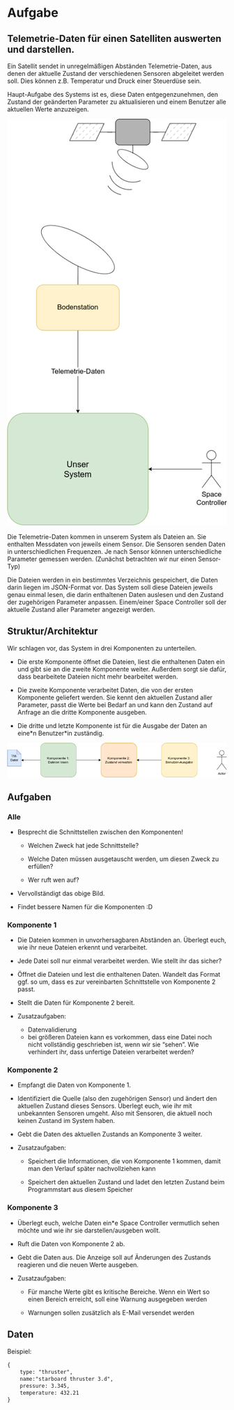 # Aufgabe

## Telemetrie-Daten für einen Satelliten auswerten und darstellen.

Ein Satellit sendet in unregelmäßigen Abständen Telemetrie-Daten, aus denen der aktuelle Zustand der verschiedenen Sensoren abgeleitet
werden soll. Dies können z.B. Temperatur und Druck einer Steuerdüse sein.

Haupt-Aufgabe des Systems ist es, diese Daten entgegenzunehmen, den Zustand der geänderten Parameter zu aktualisieren und einem
Benutzer alle aktuellen Werte anzuzeigen.

![Satelit.png](images/Satelit.png)

Die Telemetrie-Daten kommen in unserem System als Dateien an. Sie enthalten Messdaten von jeweils einem Sensor. Die Sensoren senden Daten in unterschiedlichen Frequenzen. Je nach Sensor können unterschiedliche Parameter gemessen werden. (Zunächst betrachten wir nur einen Sensor-Typ)

Die Dateien werden in ein bestimmtes Verzeichnis gespeichert, die Daten darin liegen im JSON-Format vor. Das System soll diese Dateien jeweils genau einmal lesen, die darin enthaltenen Daten auslesen und den Zustand der zugehörigen Parameter anpassen. Einem/einer Space Controller soll der aktuelle Zustand aller Parameter angezeigt werden.

## Struktur/Architektur

Wir schlagen vor, das System in drei Komponenten zu unterteilen.

* Die erste Komponente öffnet die Dateien, liest die enthaltenen Daten ein und  gibt sie an die zweite Komponente weiter. Außerdem sorgt sie dafür, dass bearbeitete Dateien nicht mehr bearbeitet werden.

* Die zweite Komponente verarbeitet Daten, die von der ersten Komponente geliefert werden. Sie kennt den aktuellen Zustand aller Parameter, passt die Werte bei Bedarf an und kann den Zustand auf Anfrage an die dritte Komponente ausgeben.

* Die dritte und letzte Komponente ist für die Ausgabe der Daten an eine\*n Benutzer\*in zuständig.

![Struktur.png](images/Struktur.png)

## Aufgaben

### Alle

* Besprecht die Schnittstellen zwischen den Komponenten!

  * Welchen Zweck hat jede Schnittstelle?

  * Welche Daten müssen ausgetauscht werden, um diesen Zweck zu erfüllen?

  * Wer ruft wen auf?

* Vervollständigt das obige Bild.

* Findet bessere Namen für die Komponenten :D

### Komponente 1

* Die Dateien kommen in unvorhersagbaren Abständen an. Überlegt euch, wie ihr neue Dateien erkennt und verarbeitet.

* Jede Datei soll nur einmal verarbeitet werden. Wie stellt ihr das sicher?

* Öffnet die Dateien und lest die enthaltenen Daten. Wandelt das Format ggf. so um, dass es zur vereinbarten Schnittstelle von Komponente 2 passt.

* Stellt die Daten für Komponente 2 bereit.

* Zusatzaufgaben:

  * Datenvalidierung
  * bei größeren Dateien kann es vorkommen, dass eine Datei noch nicht vollständig geschrieben ist, wenn wir sie “sehen”. Wie verhindert ihr, dass unfertige Dateien verarbeitet werden?

### Komponente 2

* Empfangt die Daten von Komponente 1.

* Identifiziert die Quelle (also den zugehörigen Sensor) und ändert den aktuellen Zustand dieses Sensors. Überlegt euch, wie ihr mit unbekannten Sensoren umgeht. Also mit Sensoren, die aktuell noch keinen Zustand im System haben.

* Gebt die Daten des aktuellen Zustands an Komponente 3 weiter.

* Zusatzaufgaben:

    * Speichert die Informationen, die von Komponente 1 kommen, damit man den Verlauf später nachvollziehen kann

    * Speichert den aktuellen Zustand und ladet den letzten Zustand beim Programmstart aus diesem Speicher

### Komponente 3

* Überlegt euch, welche Daten ein*e Space Controller vermutlich sehen möchte und wie ihr sie darstellen/ausgeben wollt.

* Ruft die Daten von Komponente 2 ab.

* Gebt die Daten aus. Die Anzeige soll auf Änderungen des Zustands reagieren und die neuen Werte ausgeben.

* Zusatzaufgaben:

    * Für manche Werte gibt es kritische Bereiche. Wenn ein Wert so einen Bereich erreicht, soll eine Warnung ausgegeben werden

    * Warnungen sollen zusätzlich als E-Mail versendet werden

## Daten

Beispiel:

```
{
	type: "thruster",
	name:"starboard thruster 3.d",
	pressure: 3.345,
	temperature: 432.21
}
```





